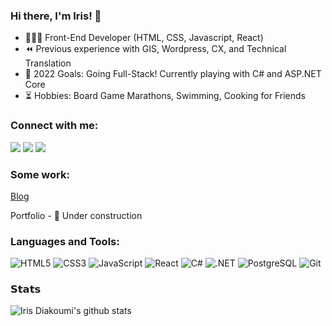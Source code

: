 ### Hi there, I'm Iris! 👋

- 👩🏻‍💻 Front-End Developer (HTML, CSS, Javascript, React)
- ⏪ Previous experience with GIS, Wordpress, CX, and Technical Translation
- 🎯 2022 Goals: Going Full-Stack! Currently playing with C# and ASP.NET Core
- ⏳ Hobbies: Board Game Marathons, Swimming, Cooking for Friends


### Connect with me:

[![](https://vistr.dev/badge?repo=irisdiakoumi.irisdiakoumi&corners=square)](https://github.com/irisdiakoumi/vistr.dev)
[![](https://img.shields.io/badge/-@irisdiakoumi-%231DA1F2?style=flat-square&logo=Twitter&logoColor=white)](https://twitter.com/irisdiakoumi)
[![](https://img.shields.io/badge/-Iris%20Diakoumi-blue?style=flat-square&logo=Linkedin&logoColor=white&link=https://www.linkedin.com/in/irisdiakoumi/)](https://www.linkedin.com/in/irisdiakoumi/)


### Some work:
[Blog](https://blog.iriscodes.net)

Portfolio - 🚧 Under construction 



### Languages and Tools:
<p>
<img src="https://img.shields.io/badge/HTML5-E34F26?logo=html5&logoColor=white&style=flat" alt="HTML5">
<img src="https://img.shields.io/badge/CSS3-1572B6?logo=css3&logoColor=white&style=flat" alt="CSS3">
<img src="https://img.shields.io/badge/JavaScript-F7DF1E?logo=javascript&logoColor=white&style=flat" alt="JavaScript">
<img src="https://img.shields.io/badge/React-61DAFB?logo=react&logoColor=white&style=flat" alt="React">
<img src="https://img.shields.io/badge/C%23-239120?logo=c-sharp&logoColor=white&style=flat" alt="C#">
<img src="https://img.shields.io/badge/.NET-5C2D91?logo=.net&logoColor=white&style=flat" alt=".NET">
<img src="https://img.shields.io/badge/PostgreSQL-316192?logo=postgresql&logoColor=white&style=flat" alt="PostgreSQL">  
<img src="https://img.shields.io/badge/Git-F05032?logo=git&logoColor=white&style=flat" alt="Git">
</p>

### 𝗦𝘁𝗮𝘁𝘀

![Iris Diakoumi's github stats](https://github-readme-stats.vercel.app/api?username=irisdiakoumi&show_icons=true&theme=dracula)






